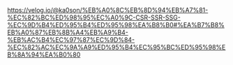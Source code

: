 https://velog.io/@ka0son/%EB%A0%8C%EB%8D%94%EB%A7%81-%EC%82%BC%ED%98%95%EC%A0%9C-CSR-SSR-SSG-%EC%9D%B4%ED%95%B4%ED%95%98%EA%B8%B0#%EA%B7%B8%EB%A0%87%EB%8B%A4%EB%A9%B4-%EB%AC%B4%EC%97%87%EC%9D%84-%EC%82%AC%EC%9A%A9%ED%95%B4%EC%95%BC%ED%95%98%EB%8A%94%EA%B0%80
